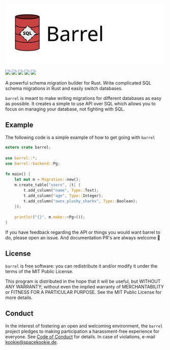 ![](assets/logo_wide.svg)

[![](https://travis-ci.org/spacekookie/barrel.svg?branch=master)](https://travis-ci.org/spacekookie/barrel)
[![](https://coveralls.io/repos/github/spacekookie/barrel/badge.svg?branch=master)](https://coveralls.io/github/spacekookie/barrel?branch=master)
[![](https://img.shields.io/crates/v/barrel.svg)](https://crates.io/crates/barrel)
[![](https://img.shields.io/crates/d/barrel.svg)](https://crates.io/crates/barrel)
[![](https://docs.rs/barrel/badge.svg)](https://docs.rs/barrel/)


A powerful schema migration builder for Rust. Write complicated SQL schema migrations in Rust and easily switch databases.

`barrel` is meant to make writing migrations for different databases as easy as possible. It creates a simple to use API over SQL which allows you to focus on managing your database, not fighting with SQL.


## Example

The following code is a simple example of how to get going with `barrel`

```rust
extern crate barrel;

use barrel::*;
use barrel::backend::Pg;

fn main() {
    let mut m = Migration::new();
    m.create_table("users", |t| {
        t.add_column("name", Type::Text);
        t.add_column("age", Type::Integer);
        t.add_column("owns_plushy_sharks", Type::Boolean);
    });

    println!("{}", m.make::<Pg>());
}
```

If you have feedback regarding the API or things you would want barrel to do, please open an issue. And documentation PR's are always welcome 💚


## License

`barrel` is free software: you can redistribute it and/or modify it under the terms of the MIT Public License.

This program is distributed in the hope that it will be useful, but WITHOUT ANY WARRANTY; without even the implied warranty of MERCHANTABILITY or FITNESS FOR A PARTICULAR PURPOSE. See the MIT Public License for more details.


## Conduct

In the interest of fostering an open and welcoming environment, the `barrel` project pledges to making participation a harassment-free experience for everyone. See [Code of Conduct](code_of_conduct.md) for details. In case of violations, e-mail [kookie@spacekookie.de](mailto:kookie@spacekookie.de).
